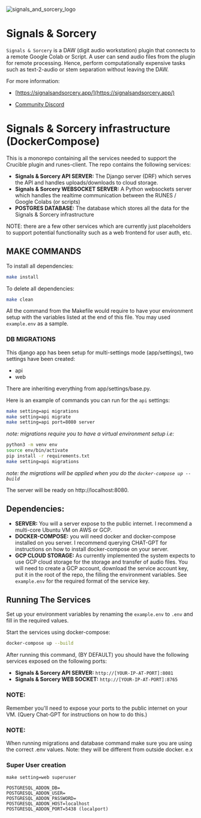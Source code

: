 ![signals_and_sorcery_logo](https://storage.googleapis.com/docs-assets/sas_logo.png)
# Signals & Sorcery

`Signals & Sorcery` is a DAW (digit audio workstation) plugin that connects to a remote Google Colab or Script.  A user can send audio files from the plugin for remote processing. Hence, perform computationally expensive tasks such as text-2-audio or stem separation without leaving the DAW. 

For more information:

- [https://signalsandsorcery.app/](https://signalsandsorcery.app/)

- [Community Discord](https://discord.gg/UcHCjfpRkV)


# Signals & Sorcery infrastructure (DockerCompose)

This is a monorepo containing all the services needed to support the Crucible plugin and runes-client.  The repo contains the following services:

* **Signals & Sorcery API SERVER:** The Django server (DRF) which serves the API and handles uploads/downloads to cloud storage.
* **Signals & Sorcery WEBSOCKET SERVER:** A Python websockets server which handles the realtime communication between the RUNES / Google Colabs (or scripts)
* **POSTGRES DATABASE:** The database which stores all the data for the Signals & Sorcery infrastructure

NOTE: there are a few other services which are currently just placeholders to support potential functionality such as a web frontend for user auth, etc.

## MAKE COMMANDS

To install all dependencies:
```bash
make install
```

To delete all dependencies:
```bash
make clean
```

All the command from the Makefile would require to have your environment setup with the variables listed at the end of this file.
You may used `example.env` as a sample.

### DB MIGRATIONS

This django app has been setup for multi-settings mode (app/settings), two settings have been created:

* api
* web

There are inheriting everything from app/settings/base.py.

Here is an example of commands you can run for the `api` settings:


```bash
make setting=api migrations
make setting=api migrate
make setting=api port=8080 server
```

*note: migrations require you to have a virtual environment setup i.e:*
```bash
python3 -m venv env
source env/bin/activate
pip install -r requirements.txt
make setting=api migrations
```
*note: the migrations will be applied when you do the `docker-compose up --build`*


The server will be ready on http://localhost:8080.


## Dependencies:

* **SERVER:** You will a server expose to the public internet.  I recommend a multi-core Ubuntu VM on AWS or GCP.
* **DOCKER-COMPOSE:** you will need docker and docker-compose installed on you server.  I recommend querying CHAT-GPT for instructions on how to install docker-compose on your server.
* **GCP CLOUD STORAGE:** As currently implemented the system expects to use GCP cloud storage for the storage and transfer of audio files.  You will need to create a GCP account, download the service account key, put it in the root of the repo, the filling the environment variables.  See `example.env` for the required format of the service key.


## Running The Services

Set up your environment variables by renaming the `example.env` to `.env` and fill in the required values.  

Start the services using docker-compose:

```bash
docker-compose up --build
````
After running this command, (BY DEFAULT) you should have the following services exposed on the following ports:

* **Signals & Sorcery API SERVER:** `http://[YOUR-IP-AT-PORT]:8081`
* **Signals & Sorcery WEB SOCKET:** `http://[YOUR-IP-AT-PORT]:8765`

### NOTE:

Remember you'll need to expose your ports to the public internet on your VM.  (Query Chat-GPT for instructions on how to do this.)

### NOTE:
When running migrations and database command make sure you are using the correct .env values.  Note: they will be different from outside docker. e.x

### Super User creation
```
make setting=web superuser
```

```
POSTGRESQL_ADDON_DB=
POSTGRESQL_ADDON_USER=
POSTGRESQL_ADDON_PASSWORD=
POSTGRESQL_ADDON_HOST=localhost
POSTGRESQL_ADDON_PORT=5438 (localport)
```



